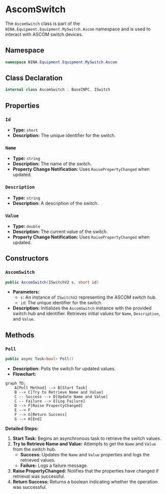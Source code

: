 # AscomSwitch

The `AscomSwitch` class is part of the `NINA.Equipment.Equipment.MySwitch.Ascom` namespace and is used to interact with ASCOM switch devices.

## Namespace

```csharp
namespace NINA.Equipment.Equipment.MySwitch.Ascom
```

## Class Declaration

```csharp
internal class AscomSwitch : BaseINPC, ISwitch
```

## Properties

### `Id`

- **Type:** `short`
- **Description:** The unique identifier for the switch.

### `Name`

- **Type:** `string`
- **Description:** The name of the switch.
- **Property Change Notification:** Uses `RaisePropertyChanged` when updated.

### `Description`

- **Type:** `string`
- **Description:** A description of the switch.

### `Value`

- **Type:** `double`
- **Description:** The current value of the switch.
- **Property Change Notification:** Uses `RaisePropertyChanged` when updated.

## Constructors

### `AscomSwitch`

```csharp
public AscomSwitch(ISwitchV2 s, short id)
```

- **Parameters:**
  - `s`: An instance of `ISwitchV2` representing the ASCOM switch hub.
  - `id`: The unique identifier for the switch.
- **Description:** Initializes the `AscomSwitch` instance with the provided switch hub and identifier. Retrieves initial values for `Name`, `Description`, and `Value`.

## Methods

### `Poll`

```csharp
public async Task<bool> Poll()
```

- **Description:** Polls the switch for updated values.
- **Flowchart:**

```mermaid
graph TD;
    A[Poll Method] --> B[Start Task]
    B --> C[Try to Retrieve Name and Value]
    C -- Success --> D[Update Name and Value]
    C -- Failure --> E[Log Failure]
    D --> F[Raise PropertyChanged]
    E --> F
    F --> G[Return Success]
    G --> H[End]
```

**Detailed Steps:**

1. **Start Task:** Begins an asynchronous task to retrieve the switch values.
2. **Try to Retrieve Name and Value:** Attempts to get the `Name` and `Value` from the switch hub.
   - **Success:** Updates the `Name` and `Value` properties and logs the retrieved values.
   - **Failure:** Logs a failure message.
3. **Raise PropertyChanged:** Notifies that the properties have changed if retrieval was successful.
4. **Return Success:** Returns a boolean indicating whether the operation was successful.
